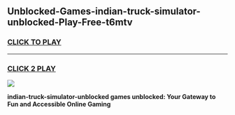 
## Unblocked-Games-indian-truck-simulator-unblocked-Play-Free-t6mtv
<h3>
<a href="https://premium76.site?title=indian-truck-simulator-unblocked&ref=21A">CLICK TO PLAY</a></h3>
<hr>

<h3>
<a href="https://premium76.site?title=indian-truck-simulator-unblocked&ref=21A">CLICK 2 PLAY</a>
  
</h3>

<a href="https://premium76.site?title=indian-truck-simulator-unblocked&ref=21A"><img src="https://clearcache.store/games.png"></a>


**indian-truck-simulator-unblocked games unblocked: Your Gateway to Fun and Accessible Online Gaming**

